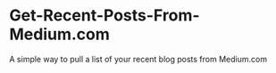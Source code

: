 # Get-Recent-Posts-From-Medium.com
A simple way to pull a list of your recent blog posts from Medium.com
